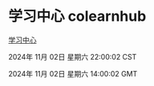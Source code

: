 # 学习中心 colearnhub
[学习中心](http://219.139.197.74:56308/colearnhub/)

2024年 11月 02日 星期六 22:00:02 CST

2024年 11月 02日 星期六 14:00:02 GMT
